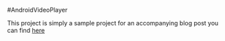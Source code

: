 #AndroidVideoPlayer

This project is simply a sample project for an accompanying blog post you can find [here](http://blog.abnormallydriven.com/2017/11/15/simple-and-sane-video-playback-in-android/)

